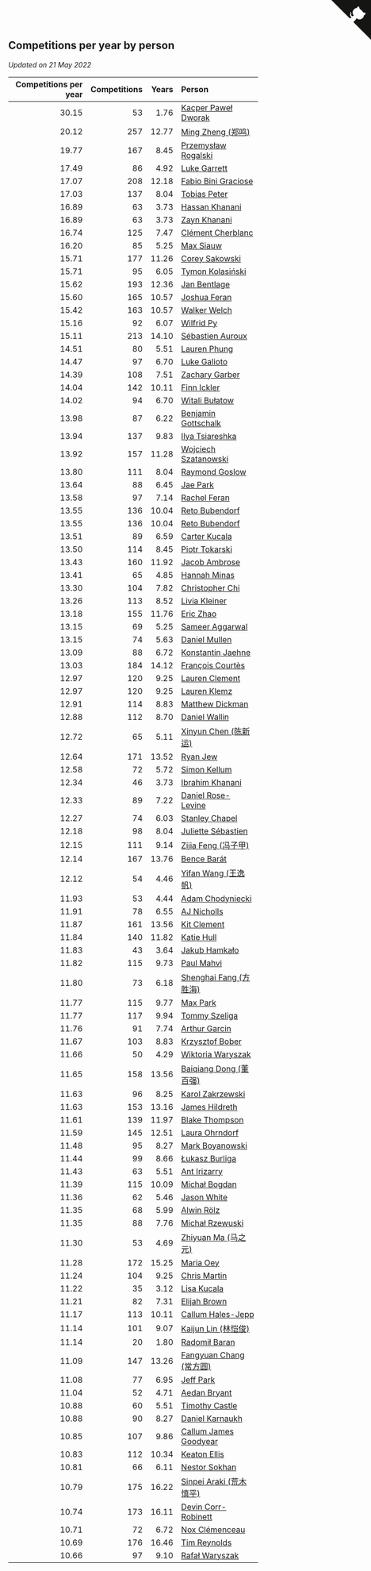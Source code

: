 ## Competitions per year by person

*Updated on 21 May 2022*

| Competitions per year | Competitions | Years | Person |
| ---: | ---: | ---: | :--- |
| 30.15 | 53 | 1.76 | [Kacper Paweł Dworak](https://www.worldcubeassociation.org/persons/2020DWOR01) |
| 20.12 | 257 | 12.77 | [Ming Zheng (郑鸣)](https://www.worldcubeassociation.org/persons/2009ZHEN11) |
| 19.77 | 167 | 8.45 | [Przemysław Rogalski](https://www.worldcubeassociation.org/persons/2013ROGA02) |
| 17.49 | 86 | 4.92 | [Luke Garrett](https://www.worldcubeassociation.org/persons/2017GARR05) |
| 17.07 | 208 | 12.18 | [Fabio Bini Graciose](https://www.worldcubeassociation.org/persons/2010GRAC02) |
| 17.03 | 137 | 8.04 | [Tobias Peter](https://www.worldcubeassociation.org/persons/2014PETE03) |
| 16.89 | 63 | 3.73 | [Hassan Khanani](https://www.worldcubeassociation.org/persons/2018KHAN26) |
| 16.89 | 63 | 3.73 | [Zayn Khanani](https://www.worldcubeassociation.org/persons/2018KHAN28) |
| 16.74 | 125 | 7.47 | [Clément Cherblanc](https://www.worldcubeassociation.org/persons/2014CHER05) |
| 16.20 | 85 | 5.25 | [Max Siauw](https://www.worldcubeassociation.org/persons/2017SIAU02) |
| 15.71 | 177 | 11.26 | [Corey Sakowski](https://www.worldcubeassociation.org/persons/2011SAKO01) |
| 15.71 | 95 | 6.05 | [Tymon Kolasiński](https://www.worldcubeassociation.org/persons/2016KOLA02) |
| 15.62 | 193 | 12.36 | [Jan Bentlage](https://www.worldcubeassociation.org/persons/2010BENT01) |
| 15.60 | 165 | 10.57 | [Joshua Feran](https://www.worldcubeassociation.org/persons/2011FERA01) |
| 15.42 | 163 | 10.57 | [Walker Welch](https://www.worldcubeassociation.org/persons/2011WELC01) |
| 15.16 | 92 | 6.07 | [Wilfrid Py](https://www.worldcubeassociation.org/persons/2016PYWI01) |
| 15.11 | 213 | 14.10 | [Sébastien Auroux](https://www.worldcubeassociation.org/persons/2008AURO01) |
| 14.51 | 80 | 5.51 | [Lauren Phung](https://www.worldcubeassociation.org/persons/2016PHUN02) |
| 14.47 | 97 | 6.70 | [Luke Galioto](https://www.worldcubeassociation.org/persons/2015GALI02) |
| 14.39 | 108 | 7.51 | [Zachary Garber](https://www.worldcubeassociation.org/persons/2014GARB01) |
| 14.04 | 142 | 10.11 | [Finn Ickler](https://www.worldcubeassociation.org/persons/2012ICKL01) |
| 14.02 | 94 | 6.70 | [Witali Bułatow](https://www.worldcubeassociation.org/persons/2015BUAT01) |
| 13.98 | 87 | 6.22 | [Benjamin Gottschalk](https://www.worldcubeassociation.org/persons/2016GOTT01) |
| 13.94 | 137 | 9.83 | [Ilya Tsiareshka](https://www.worldcubeassociation.org/persons/2012TERE01) |
| 13.92 | 157 | 11.28 | [Wojciech Szatanowski](https://www.worldcubeassociation.org/persons/2011SZAT01) |
| 13.80 | 111 | 8.04 | [Raymond Goslow](https://www.worldcubeassociation.org/persons/2014GOSL01) |
| 13.64 | 88 | 6.45 | [Jae Park](https://www.worldcubeassociation.org/persons/2015PARK24) |
| 13.58 | 97 | 7.14 | [Rachel Feran](https://www.worldcubeassociation.org/persons/2015FERA01) |
| 13.55 | 136 | 10.04 | [Reto Bubendorf](https://www.worldcubeassociation.org/persons/2012BUBE01) |
| 13.55 | 136 | 10.04 | [Reto Bubendorf](https://www.worldcubeassociation.org/persons/2012BUBE01) |
| 13.51 | 89 | 6.59 | [Carter Kucala](https://www.worldcubeassociation.org/persons/2015KUCA01) |
| 13.50 | 114 | 8.45 | [Piotr Tokarski](https://www.worldcubeassociation.org/persons/2013TOKA01) |
| 13.43 | 160 | 11.92 | [Jacob Ambrose](https://www.worldcubeassociation.org/persons/2010AMBR01) |
| 13.41 | 65 | 4.85 | [Hannah Minas](https://www.worldcubeassociation.org/persons/2017MINA04) |
| 13.30 | 104 | 7.82 | [Christopher Chi](https://www.worldcubeassociation.org/persons/2014CHIC01) |
| 13.26 | 113 | 8.52 | [Livia Kleiner](https://www.worldcubeassociation.org/persons/2013KLEI03) |
| 13.18 | 155 | 11.76 | [Eric Zhao](https://www.worldcubeassociation.org/persons/2010ZHAO19) |
| 13.15 | 69 | 5.25 | [Sameer Aggarwal](https://www.worldcubeassociation.org/persons/2017AGGA01) |
| 13.15 | 74 | 5.63 | [Daniel Mullen](https://www.worldcubeassociation.org/persons/2016MULL04) |
| 13.09 | 88 | 6.72 | [Konstantin Jaehne](https://www.worldcubeassociation.org/persons/2015JAEH01) |
| 13.03 | 184 | 14.12 | [François Courtès](https://www.worldcubeassociation.org/persons/2008COUR01) |
| 12.97 | 120 | 9.25 | [Lauren Clement](https://www.worldcubeassociation.org/persons/2013KLEM01) |
| 12.97 | 120 | 9.25 | [Lauren Klemz](https://www.worldcubeassociation.org/persons/2013KLEM01) |
| 12.91 | 114 | 8.83 | [Matthew Dickman](https://www.worldcubeassociation.org/persons/2013DICK01) |
| 12.88 | 112 | 8.70 | [Daniel Wallin](https://www.worldcubeassociation.org/persons/2013WALL03) |
| 12.72 | 65 | 5.11 | [Xinyun Chen (陈新运)](https://www.worldcubeassociation.org/persons/2017CHEN36) |
| 12.64 | 171 | 13.52 | [Ryan Jew](https://www.worldcubeassociation.org/persons/2008JEWR01) |
| 12.58 | 72 | 5.72 | [Simon Kellum](https://www.worldcubeassociation.org/persons/2016KELL12) |
| 12.34 | 46 | 3.73 | [Ibrahim Khanani](https://www.worldcubeassociation.org/persons/2018KHAN27) |
| 12.33 | 89 | 7.22 | [Daniel Rose-Levine](https://www.worldcubeassociation.org/persons/2015ROSE01) |
| 12.27 | 74 | 6.03 | [Stanley Chapel](https://www.worldcubeassociation.org/persons/2016CHAP04) |
| 12.18 | 98 | 8.04 | [Juliette Sébastien](https://www.worldcubeassociation.org/persons/2014SEBA01) |
| 12.15 | 111 | 9.14 | [Zijia Feng (冯子甲)](https://www.worldcubeassociation.org/persons/2013FENG02) |
| 12.14 | 167 | 13.76 | [Bence Barát](https://www.worldcubeassociation.org/persons/2008BARA01) |
| 12.12 | 54 | 4.46 | [Yifan Wang (王逸帆)](https://www.worldcubeassociation.org/persons/2017WANY29) |
| 11.93 | 53 | 4.44 | [Adam Chodyniecki](https://www.worldcubeassociation.org/persons/2017CHOD02) |
| 11.91 | 78 | 6.55 | [AJ Nicholls](https://www.worldcubeassociation.org/persons/2015NICH04) |
| 11.87 | 161 | 13.56 | [Kit Clement](https://www.worldcubeassociation.org/persons/2008CLEM01) |
| 11.84 | 140 | 11.82 | [Katie Hull](https://www.worldcubeassociation.org/persons/2010HULL01) |
| 11.83 | 43 | 3.64 | [Jakub Hamkało](https://www.worldcubeassociation.org/persons/2018HAMK01) |
| 11.82 | 115 | 9.73 | [Paul Mahvi](https://www.worldcubeassociation.org/persons/2012MAHV01) |
| 11.80 | 73 | 6.18 | [Shenghai Fang (方胜海)](https://www.worldcubeassociation.org/persons/2016FANG01) |
| 11.77 | 115 | 9.77 | [Max Park](https://www.worldcubeassociation.org/persons/2012PARK03) |
| 11.77 | 117 | 9.94 | [Tommy Szeliga](https://www.worldcubeassociation.org/persons/2012SZEL01) |
| 11.76 | 91 | 7.74 | [Arthur Garcin](https://www.worldcubeassociation.org/persons/2014GARC27) |
| 11.67 | 103 | 8.83 | [Krzysztof Bober](https://www.worldcubeassociation.org/persons/2013BOBE01) |
| 11.66 | 50 | 4.29 | [Wiktoria Waryszak](https://www.worldcubeassociation.org/persons/2018WARY01) |
| 11.65 | 158 | 13.56 | [Baiqiang Dong (董百强)](https://www.worldcubeassociation.org/persons/2008DONG06) |
| 11.63 | 96 | 8.25 | [Karol Zakrzewski](https://www.worldcubeassociation.org/persons/2014ZAKR01) |
| 11.63 | 153 | 13.16 | [James Hildreth](https://www.worldcubeassociation.org/persons/2009HILD01) |
| 11.61 | 139 | 11.97 | [Blake Thompson](https://www.worldcubeassociation.org/persons/2010THOM03) |
| 11.59 | 145 | 12.51 | [Laura Ohrndorf](https://www.worldcubeassociation.org/persons/2009OHRN01) |
| 11.48 | 95 | 8.27 | [Mark Boyanowski](https://www.worldcubeassociation.org/persons/2014BOYA01) |
| 11.44 | 99 | 8.66 | [Łukasz Burliga](https://www.worldcubeassociation.org/persons/2013BURL01) |
| 11.43 | 63 | 5.51 | [Ant Irizarry](https://www.worldcubeassociation.org/persons/2016IRIZ02) |
| 11.39 | 115 | 10.09 | [Michał Bogdan](https://www.worldcubeassociation.org/persons/2012BOGD01) |
| 11.36 | 62 | 5.46 | [Jason White](https://www.worldcubeassociation.org/persons/2016WHIT16) |
| 11.35 | 68 | 5.99 | [Alwin Rölz](https://www.worldcubeassociation.org/persons/2016ROLZ01) |
| 11.35 | 88 | 7.76 | [Michał Rzewuski](https://www.worldcubeassociation.org/persons/2014RZEW01) |
| 11.30 | 53 | 4.69 | [Zhiyuan Ma (马之元)](https://www.worldcubeassociation.org/persons/2017MAZH04) |
| 11.28 | 172 | 15.25 | [Maria Oey](https://www.worldcubeassociation.org/persons/2007OEYM01) |
| 11.24 | 104 | 9.25 | [Chris Martin](https://www.worldcubeassociation.org/persons/2013MART03) |
| 11.22 | 35 | 3.12 | [Lisa Kucala](https://www.worldcubeassociation.org/persons/2019KUCA01) |
| 11.21 | 82 | 7.31 | [Elijah Brown](https://www.worldcubeassociation.org/persons/2015BROW03) |
| 11.17 | 113 | 10.11 | [Callum Hales-Jepp](https://www.worldcubeassociation.org/persons/2012HALE01) |
| 11.14 | 101 | 9.07 | [Kaijun Lin (林恺俊)](https://www.worldcubeassociation.org/persons/2013LINK01) |
| 11.14 | 20 | 1.80 | [Radomił Baran](https://www.worldcubeassociation.org/persons/2020BARA02) |
| 11.09 | 147 | 13.26 | [Fangyuan Chang (常方圆)](https://www.worldcubeassociation.org/persons/2009CHAN04) |
| 11.08 | 77 | 6.95 | [Jeff Park](https://www.worldcubeassociation.org/persons/2015PARK08) |
| 11.04 | 52 | 4.71 | [Aedan Bryant](https://www.worldcubeassociation.org/persons/2017BRYA06) |
| 10.88 | 60 | 5.51 | [Timothy Castle](https://www.worldcubeassociation.org/persons/2016CAST48) |
| 10.88 | 90 | 8.27 | [Daniel Karnaukh](https://www.worldcubeassociation.org/persons/2014KARN02) |
| 10.85 | 107 | 9.86 | [Callum James Goodyear](https://www.worldcubeassociation.org/persons/2012GOOD02) |
| 10.83 | 112 | 10.34 | [Keaton Ellis](https://www.worldcubeassociation.org/persons/2012ELLI01) |
| 10.81 | 66 | 6.11 | [Nestor Sokhan](https://www.worldcubeassociation.org/persons/2016SOKH01) |
| 10.79 | 175 | 16.22 | [Sinpei Araki (荒木慎平)](https://www.worldcubeassociation.org/persons/2006ARAK01) |
| 10.74 | 173 | 16.11 | [Devin Corr-Robinett](https://www.worldcubeassociation.org/persons/2006CORR01) |
| 10.71 | 72 | 6.72 | [Nox Clémenceau](https://www.worldcubeassociation.org/persons/2015CLEM03) |
| 10.69 | 176 | 16.46 | [Tim Reynolds](https://www.worldcubeassociation.org/persons/2005REYN01) |
| 10.66 | 97 | 9.10 | [Rafał Waryszak](https://www.worldcubeassociation.org/persons/2013WARY01) |


<a href="https://github.com/jonatanklosko/wca_statistics" class="github-corner" aria-label="View source on Github"><svg width="80" height="80" viewBox="0 0 250 250" style="fill:#151513; color:#fff; position: absolute; top: 0; border: 0; right: 0;" aria-hidden="true"><path d="M0,0 L115,115 L130,115 L142,142 L250,250 L250,0 Z"></path><path d="M128.3,109.0 C113.8,99.7 119.0,89.6 119.0,89.6 C122.0,82.7 120.5,78.6 120.5,78.6 C119.2,72.0 123.4,76.3 123.4,76.3 C127.3,80.9 125.5,87.3 125.5,87.3 C122.9,97.6 130.6,101.9 134.4,103.2" fill="currentColor" style="transform-origin: 130px 106px;" class="octo-arm"></path><path d="M115.0,115.0 C114.9,115.1 118.7,116.5 119.8,115.4 L133.7,101.6 C136.9,99.2 139.9,98.4 142.2,98.6 C133.8,88.0 127.5,74.4 143.8,58.0 C148.5,53.4 154.0,51.2 159.7,51.0 C160.3,49.4 163.2,43.6 171.4,40.1 C171.4,40.1 176.1,42.5 178.8,56.2 C183.1,58.6 187.2,61.8 190.9,65.4 C194.5,69.0 197.7,73.2 200.1,77.6 C213.8,80.2 216.3,84.9 216.3,84.9 C212.7,93.1 206.9,96.0 205.4,96.6 C205.1,102.4 203.0,107.8 198.3,112.5 C181.9,128.9 168.3,122.5 157.7,114.1 C157.9,116.9 156.7,120.9 152.7,124.9 L141.0,136.5 C139.8,137.7 141.6,141.9 141.8,141.8 Z" fill="currentColor" class="octo-body"></path></svg></a><style>.github-corner:hover .octo-arm{animation:octocat-wave 560ms ease-in-out}@keyframes octocat-wave{0%,100%{transform:rotate(0)}20%,60%{transform:rotate(-25deg)}40%,80%{transform:rotate(10deg)}}@media (max-width:500px){.github-corner:hover .octo-arm{animation:none}.github-corner .octo-arm{animation:octocat-wave 560ms ease-in-out}}</style>
